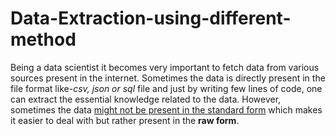 # Data-Extraction-using-different-method

Being a data scientist it becomes very important to fetch data from various sources present in the internet. Sometimes the data is directly present in the file format like-*csv, json or sql* file and just by writing few lines of code, one can extract the essential knowledge related to the data. However, sometimes the data <u>might not be present in the standard form</u> which makes it easier to deal with but rather present in the <b>raw form</b>.  

